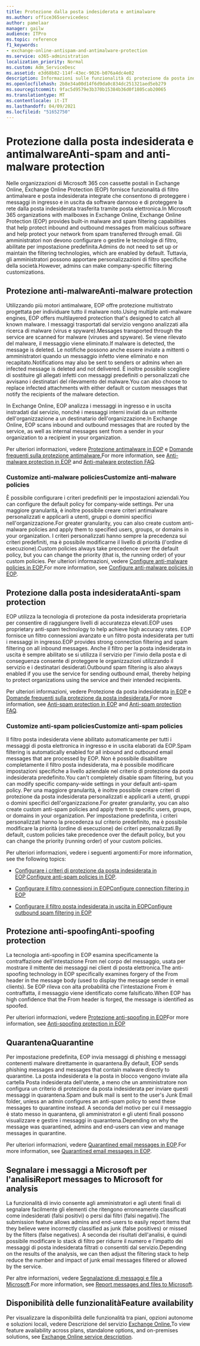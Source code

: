 ```yaml
---
title: Protezione dalla posta indesiderata e antimalware
ms.author: office365servicedesc
author: pamelaar
manager: gailw
audience: ITPro
ms.topic: reference
f1_keywords:
- exchange-online-antispam-and-antimalware-protection
ms.service: o365-administration
localization_priority: Normal
ms.custom: Adm_ServiceDesc
ms.assetid: e3d68b82-114f-43ec-9026-b076a4dc4e02
description: Informazioni sulle funzionalità di protezione da posta indesiderata e antimalware disponibili nelle organizzazioni di Microsoft 365 con cassette postali di Exchange Online.
ms.openlocfilehash: 2b8e34a00d14f6d9da0c834dc251321aed5eb279
ms.sourcegitcommit: 9fac5d9579e3b370b15384b36d0f1805cab20065
ms.translationtype: MT
ms.contentlocale: it-IT
ms.lasthandoff: 04/09/2021
ms.locfileid: "51652750"
---
```

# <a name="anti-spam-and-anti-malware-protection"></a><span data-ttu-id="68823-103">Protezione dalla posta indesiderata e antimalware</span><span class="sxs-lookup"><span data-stu-id="68823-103">Anti-spam and anti-malware protection</span></span>

<span data-ttu-id="68823-104">Nelle organizzazioni di Microsoft 365 con cassette postali in Exchange Online, Exchange Online Protection (EOP) fornisce funzionalità di filtro antimalware e posta indesiderata integrate che consentono di proteggere i messaggi in ingresso e in uscita da software dannoso e di proteggere la rete dalla posta indesiderata trasferita tramite posta elettronica.</span><span class="sxs-lookup"><span data-stu-id="68823-104">In Microsoft 365 organizations with mailboxes in Exchange Online, Exchange Online Protection (EOP) provides built-in malware and spam filtering capabilities that help protect inbound and outbound messages from malicious software and help protect your network from spam transferred through email.</span></span> <span data-ttu-id="68823-105">Gli amministratori non devono configurare o gestire le tecnologie di filtro, abilitate per impostazione predefinita.</span><span class="sxs-lookup"><span data-stu-id="68823-105">Admins do not need to set up or maintain the filtering technologies, which are enabled by default.</span></span> <span data-ttu-id="68823-106">Tuttavia, gli amministratori possono apportare personalizzazioni di filtro specifiche della società.</span><span class="sxs-lookup"><span data-stu-id="68823-106">However, admins can make company-specific filtering customizations.</span></span>

## <a name="anti-malware-protection"></a><span data-ttu-id="68823-107">Protezione anti-malware</span><span class="sxs-lookup"><span data-stu-id="68823-107">Anti-malware protection</span></span>

<span data-ttu-id="68823-108">Utilizzando più motori antimalware, EOP offre protezione multistrato progettata per individuare tutto il malware noto.</span><span class="sxs-lookup"><span data-stu-id="68823-108">Using multiple anti-malware engines, EOP offers multilayered protection that's designed to catch all known malware.</span></span> <span data-ttu-id="68823-109">I messaggi trasportati dal servizio vengono analizzati alla ricerca di malware (virus e spyware).</span><span class="sxs-lookup"><span data-stu-id="68823-109">Messages transported through the service are scanned for malware (viruses and spyware).</span></span> <span data-ttu-id="68823-110">Se viene rilevato del malware, il messaggio viene eliminato.</span><span class="sxs-lookup"><span data-stu-id="68823-110">If malware is detected, the message is deleted.</span></span> <span data-ttu-id="68823-111">Le notifiche possono anche essere inviate a mittenti o amministratori quando un messaggio infetto viene eliminato e non recapitato.</span><span class="sxs-lookup"><span data-stu-id="68823-111">Notifications may also be sent to senders or admins when an infected message is deleted and not delivered.</span></span> <span data-ttu-id="68823-112">È inoltre possibile scegliere di sostituire gli allegati infetti con messaggi predefiniti o personalizzati che avvisano i destinatari del rilevamento del malware.</span><span class="sxs-lookup"><span data-stu-id="68823-112">You can also choose to replace infected attachments with either default or custom messages that notify the recipients of the malware detection.</span></span>

<span data-ttu-id="68823-113">In Exchange Online, EOP analizza i messaggi in ingresso e in uscita instradati dal servizio, nonché i messaggi interni inviati da un mittente dell'organizzazione a un destinatario dell'organizzazione.</span><span class="sxs-lookup"><span data-stu-id="68823-113">In Exchange Online, EOP scans inbound and outbound messages that are routed by the service, as well as internal messages sent from a sender in your organization to a recipient in your organization.</span></span>

<span data-ttu-id="68823-114">Per ulteriori informazioni, vedere [Protezione antimalware in EOP](/microsoft-365/security/office-365-security/anti-malware-protection) e [Domande frequenti sulla protezione antimalware.](/microsoft-365/security/office-365-security/anti-malware-protection-faq-eop)</span><span class="sxs-lookup"><span data-stu-id="68823-114">For more information, see [Anti-malware protection in EOP](/microsoft-365/security/office-365-security/anti-malware-protection) and [Anti-malware protection FAQ](/microsoft-365/security/office-365-security/anti-malware-protection-faq-eop).</span></span>

### <a name="customize-anti-malware-policies"></a><span data-ttu-id="68823-115">Customize anti-malware policies</span><span class="sxs-lookup"><span data-stu-id="68823-115">Customize anti-malware policies</span></span>

<span data-ttu-id="68823-116">È possibile configurare i criteri predefiniti per le impostazioni aziendali.</span><span class="sxs-lookup"><span data-stu-id="68823-116">You can configure the default policy for company-wide settings.</span></span> <span data-ttu-id="68823-117">Per una maggiore granularità, è inoltre possibile creare criteri antimalware personalizzati e applicarli a utenti, gruppi o domini specifici nell'organizzazione.</span><span class="sxs-lookup"><span data-stu-id="68823-117">For greater granularity, you can also create custom anti-malware policies and apply them to specified users, groups, or domains in your organization.</span></span> <span data-ttu-id="68823-118">I criteri personalizzati hanno sempre la precedenza sui criteri predefiniti, ma è possibile modificarne il livello di priorità (l'ordine di esecuzione).</span><span class="sxs-lookup"><span data-stu-id="68823-118">Custom policies always take precedence over the default policy, but you can change the priority (that is, the running order) of your custom policies.</span></span> <span data-ttu-id="68823-119">Per ulteriori informazioni, vedere [Configure anti-malware policies in EOP.](/microsoft-365/security/office-365-security/configure-anti-malware-policies)</span><span class="sxs-lookup"><span data-stu-id="68823-119">For more information, see [Configure anti-malware policies in EOP](/microsoft-365/security/office-365-security/configure-anti-malware-policies).</span></span>

## <a name="anti-spam-protection"></a><span data-ttu-id="68823-120">Protezione dalla posta indesiderata</span><span class="sxs-lookup"><span data-stu-id="68823-120">Anti-spam protection</span></span>

<span data-ttu-id="68823-121">EOP utilizza la tecnologia di protezione da posta indesiderata proprietaria per consentire di raggiungere livelli di accuratezza elevati.</span><span class="sxs-lookup"><span data-stu-id="68823-121">EOP uses proprietary anti-spam technology to help achieve high accuracy rates.</span></span> <span data-ttu-id="68823-122">EOP fornisce un filtro connessioni avanzato e un filtro posta indesiderata per tutti i messaggi in ingresso.</span><span class="sxs-lookup"><span data-stu-id="68823-122">EOP provides strong connection filtering and spam filtering on all inbound messages.</span></span> <span data-ttu-id="68823-123">Anche il filtro per la posta indesiderata in uscita è sempre abilitato se si utilizza il servizio per l'invio della posta e di conseguenza consente di proteggere le organizzazioni utilizzando il servizio e i destinatari desiderati.</span><span class="sxs-lookup"><span data-stu-id="68823-123">Outbound spam filtering is also always enabled if you use the service for sending outbound email, thereby helping to protect organizations using the service and their intended recipients.</span></span>

<span data-ttu-id="68823-124">Per ulteriori informazioni, vedere Protezione da posta indesiderata [in EOP](/microsoft-365/security/office-365-security/anti-spam-protection) e [Domande frequenti sulla protezione da posta indesiderata.](/microsoft-365/security/office-365-security/anti-spam-protection-faq)</span><span class="sxs-lookup"><span data-stu-id="68823-124">For more information, see [Anti-spam protection in EOP](/microsoft-365/security/office-365-security/anti-spam-protection) and [Anti-spam protection FAQ](/microsoft-365/security/office-365-security/anti-spam-protection-faq).</span></span>

### <a name="customize-anti-spam-policies"></a><span data-ttu-id="68823-125">Customize anti-spam policies</span><span class="sxs-lookup"><span data-stu-id="68823-125">Customize anti-spam policies</span></span>

<span data-ttu-id="68823-126">Il filtro posta indesiderata viene abilitato automaticamente per tutti i messaggi di posta elettronica in ingresso e in uscita elaborati da EOP.</span><span class="sxs-lookup"><span data-stu-id="68823-126">Spam filtering is automatically enabled for all inbound and outbound email messages that are processed by EOP.</span></span> <span data-ttu-id="68823-127">Non è possibile disabilitare completamente il filtro posta indesiderata, ma è possibile modificare impostazioni specifiche a livello aziendale nel criterio di protezione da posta indesiderata predefinito.</span><span class="sxs-lookup"><span data-stu-id="68823-127">You can't completely disable spam filtering, but you can modify specific company-wide settings in your default anti-spam policy.</span></span> <span data-ttu-id="68823-128">Per una maggiore granularità, è inoltre possibile creare criteri di protezione da posta indesiderata personalizzati e applicarli a utenti, gruppi o domini specifici dell'organizzazione.</span><span class="sxs-lookup"><span data-stu-id="68823-128">For greater granularity, you can also create custom anti-spam policies and apply them to specific users, groups, or domains in your organization.</span></span> <span data-ttu-id="68823-129">Per impostazione predefinita, i criteri personalizzati hanno la precedenza sul criterio predefinito, ma è possibile modificare la priorità (ordine di esecuzione) dei criteri personalizzati.</span><span class="sxs-lookup"><span data-stu-id="68823-129">By default, custom policies take precedence over the default policy, but you can change the priority (running order) of your custom policies.</span></span>

<span data-ttu-id="68823-130">Per ulteriori informazioni, vedere i seguenti argomenti:</span><span class="sxs-lookup"><span data-stu-id="68823-130">For more information, see the following topics:</span></span>

- <span data-ttu-id="68823-131">[Configurare i criteri di protezione da posta indesiderata in EOP](/microsoft-365/security/office-365-security/configure-your-spam-filter-policies).</span><span class="sxs-lookup"><span data-stu-id="68823-131">[Configure anti-spam policies in EOP](/microsoft-365/security/office-365-security/configure-your-spam-filter-policies).</span></span>

- [<span data-ttu-id="68823-132">Configurare il filtro connessioni in EOP</span><span class="sxs-lookup"><span data-stu-id="68823-132">Configure connection filtering in EOP</span></span>](/microsoft-365/security/office-365-security/configure-the-connection-filter-policy)

- [<span data-ttu-id="68823-133">Configurare il filtro posta indesiderata in uscita in EOP</span><span class="sxs-lookup"><span data-stu-id="68823-133">Configure outbound spam filtering in EOP</span></span>](/microsoft-365/security/office-365-security/configure-the-outbound-spam-policy)

## <a name="anti-spoofing-protection"></a><span data-ttu-id="68823-134">Protezione anti-spoofing</span><span class="sxs-lookup"><span data-stu-id="68823-134">Anti-spoofing protection</span></span>

<span data-ttu-id="68823-135">La tecnologia anti-spoofing in EOP esamina specificamente la contraffazione dell'intestazione From nel corpo del messaggio, usata per mostrare il mittente dei messaggi nei client di posta elettronica.</span><span class="sxs-lookup"><span data-stu-id="68823-135">The anti-spoofing technology in EOP specifically examines forgery of the From header in the message body (used to display the message sender in email clients).</span></span> <span data-ttu-id="68823-136">Se EOP rileva con alta probabilità che l'intestazione From è contraffatta, il messaggio viene identificato come falsificato.</span><span class="sxs-lookup"><span data-stu-id="68823-136">When EOP has high confidence that the From header is forged, the message is identified as spoofed.</span></span>

<span data-ttu-id="68823-137">Per ulteriori informazioni, vedere [Protezione anti-spoofing in EOP](/microsoft-365/security/office-365-security/anti-spoofing-protection)</span><span class="sxs-lookup"><span data-stu-id="68823-137">For more information, see [Anti-spoofing protection in EOP](/microsoft-365/security/office-365-security/anti-spoofing-protection)</span></span>

## <a name="quarantine"></a><span data-ttu-id="68823-138">Quarantena</span><span class="sxs-lookup"><span data-stu-id="68823-138">Quarantine</span></span>

<span data-ttu-id="68823-139">Per impostazione predefinita, EOP invia messaggi di phishing e messaggi contenenti malware direttamente in quarantena.</span><span class="sxs-lookup"><span data-stu-id="68823-139">By default, EOP sends phishing messages and messages that contain malware directly to quarantine.</span></span> <span data-ttu-id="68823-140">La posta indesiderata e la posta in blocco vengono inviate alla cartella Posta indesiderata dell'utente, a meno che un amministratore non configura un criterio di protezione da posta indesiderata per inviare questi messaggi in quarantena.</span><span class="sxs-lookup"><span data-stu-id="68823-140">Spam and bulk mail is sent to the user's Junk Email folder, unless an admin configures an anti-spam policy to send these messages to quarantine instead.</span></span> <span data-ttu-id="68823-141">A seconda del motivo per cui il messaggio è stato messo in quarantena, gli amministratori e gli utenti finali possono visualizzare e gestire i messaggi in quarantena.</span><span class="sxs-lookup"><span data-stu-id="68823-141">Depending on why the message was quarantined, admins and end-users can view and manage messages in quarantine.</span></span>

<span data-ttu-id="68823-142">Per ulteriori informazioni, vedere [Quarantined email messages in EOP](/microsoft-365/security/office-365-security/quarantine-email-messages).</span><span class="sxs-lookup"><span data-stu-id="68823-142">For more information, see [Quarantined email messages in EOP](/microsoft-365/security/office-365-security/quarantine-email-messages).</span></span>

## <a name="report-messages-to-microsoft-for-analysis"></a><span data-ttu-id="68823-143">Segnalare i messaggi a Microsoft per l'analisi</span><span class="sxs-lookup"><span data-stu-id="68823-143">Report messages to Microsoft for analysis</span></span>

<span data-ttu-id="68823-144">La funzionalità di invio consente agli amministratori e agli utenti finali di segnalare facilmente gli elementi che ritengono erroneamente classificati come indesiderati (falsi positivi) o persi dai filtri (falsi negativi).</span><span class="sxs-lookup"><span data-stu-id="68823-144">The submission feature allows admins and end-users to easily report items that they believe were incorrectly classified as junk (false positives) or missed by the filters (false negatives).</span></span> <span data-ttu-id="68823-145">A seconda dei risultati dell'analisi, è quindi possibile modificare lo stack di filtro per ridurre il numero e l'impatto dei messaggi di posta indesiderata filtrati o consentiti dal servizio.</span><span class="sxs-lookup"><span data-stu-id="68823-145">Depending on the results of the analysis, we can then adjust the filtering stack to help reduce the number and impact of junk email messages filtered or allowed by the service.</span></span>

<span data-ttu-id="68823-146">Per altre informazioni, vedere [Segnalazione di messaggi e file a Microsoft](/microsoft-365/security/office-365-security/report-junk-email-messages-to-microsoft).</span><span class="sxs-lookup"><span data-stu-id="68823-146">For more information, see [Report messages and files to Microsoft](/microsoft-365/security/office-365-security/report-junk-email-messages-to-microsoft).</span></span>

## <a name="feature-availability"></a><span data-ttu-id="68823-147">Disponibilità delle funzionalità</span><span class="sxs-lookup"><span data-stu-id="68823-147">Feature availability</span></span>

<span data-ttu-id="68823-148">Per visualizzare la disponibilità delle funzionalità tra piani, opzioni autonome e soluzioni locali, vedere Descrizione del servizio [Exchange Online.](exchange-online-service-description.md)</span><span class="sxs-lookup"><span data-stu-id="68823-148">To view feature availability across plans, standalone options, and on-premises solutions, see [Exchange Online service description](exchange-online-service-description.md).</span></span>